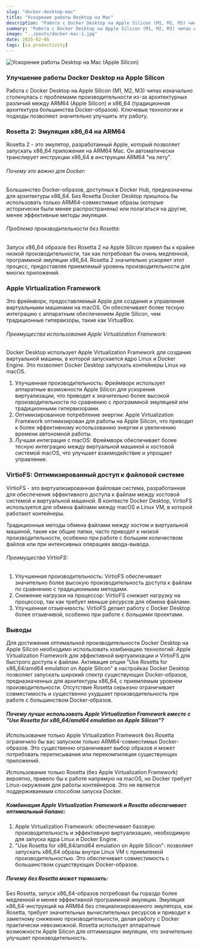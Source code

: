```yaml
---
slug: "docker-desktop-mac"
title: "Ускорение работы Desktop на Mac"
description: "Работа с Docker Desktop на Apple Silicon (M1, M2, M3) чипах изначально столкнулась с проблемами производительности из-за архитектурных различий между ARM64 (Apple Silicon) и x86_64 (традиционная архитектура большинства Docker-образов)."
summary: "Работа с Docker Desktop на Apple Silicon (M1, M2, M3) чипах изначально столкнулась с проблемами производительности из-за архитектурных различий между ARM64 (Apple Silicon) и x86_64 (традиционная архитектура большинства Docker-образов)."
image: "../posts/docker-mac-1.jpg"
date: 2025-02-06
tags: [sa productivity]
---
```


![Ускорение работы Desktop на Mac (Apple Silicon)](../../posts/docker-mac.jpg "Ускорение работы Desktop на Mac (Apple Silicon)")

### Улучшение работы Docker Desktop на Apple Silicon
Работа с Docker Desktop на Apple Silicon (M1, M2, M3) чипах изначально столкнулась с проблемами производительности из-за архитектурных различий между ARM64 (Apple Silicon) и x86_64 (традиционная архитектура большинства Docker-образов). Ключевые технологии и подходы позволяют значительно улучшить эту работу.

### Rosetta 2: Эмуляция x86_64 на ARM64
Rosetta 2 - это эмулятор, разработанный Apple, который позволяет запускать x86_64 приложения на ARM64 Mac. Он автоматически транслирует инструкции x86_64 в инструкции ARM64 "на лету".
###### Почему это важно для Docker: 
Большинство Docker-образов, доступных в Docker Hub, предназначены для архитектуры x86_64. Без Rosetta Docker Desktop пришлось бы использовать только ARM64-совместимые образы (которые исторически были менее распространены) или полагаться на другие, менее эффективные методы эмуляции.
###### Проблема производительности без Rosetta: 
Запуск x86_64 образов без Rosetta 2 на Apple Silicon привел бы к крайне низкой производительности, так как потребовал бы очень медленной, программной эмуляции x86_64. Rosetta 2 значительно ускоряет этот процесс, предоставляя приемлемый уровень производительности для многих приложений.

### Apple Virtualization Framework
Это фреймворк, предоставляемый Apple для создания и управления виртуальными машинами на macOS. Он обеспечивает более тесную интеграцию с аппаратным обеспечением Apple Silicon, чем традиционные гипервизоры, такие как VirtualBox.

###### Преимущества использования Apple Virtualization Framework:
Docker Desktop использует Apple Virtualization Framework для создания виртуальной машины, в которой запускается ядро Linux и Docker Engine. Это позволяет Docker Desktop запускать контейнеры Linux на macOS.

1. Улучшенная производительность: Фреймворк использует аппаратные возможности Apple Silicon для ускорения виртуализации, что приводит к значительно более высокой производительности по сравнению с программной эмуляцией или традиционными гипервизорами.
2. Оптимизированное потребление энергии: Apple Virtualization Framework оптимизирован для работы на Apple Silicon, что приводит к более эффективному использованию энергии и увеличению времени автономной работы.
3. Лучшая интеграция с macOS: Фреймворк обеспечивает более тесную интеграцию между виртуальной машиной и хостовой системой macOS, что улучшает взаимодействие и упрощает управление.

### VirtioFS: Оптимизированный доступ к файловой системе
VirtioFS - это виртуализированная файловая система, разработанная для обеспечения эффективного доступа к файлам между хостовой системой и виртуальной машиной. В контексте Docker Desktop, VirtioFS используется для обмена файлами между macOS и Linux VM, в которой работают контейнеры.

Традиционные методы обмена файлами между хостом и виртуальной машиной, такие как общие папки, часто приводят к низкой производительности, особенно при работе с большим количеством файлов или при интенсивных операциях ввода-вывода.

###### Преимущества VirtioFS:
1. Улучшенная производительность: VirtioFS обеспечивает значительно более высокую производительность доступа к файлам по сравнению с традиционными методами.
2. Снижение нагрузки на процессор: VirtioFS снижает нагрузку на процессор, так как требует меньше ресурсов для обмена файлами.
3. Улучшенная отзывчивость: VirtioFS делает работу с Docker Desktop более отзывчивой, особенно при работе с большими проектами.


### Выводы
Для достижения оптимальной производительности Docker Desktop на Apple Silicon необходимо использовать комбинацию технологий: Apple Virtualization Framework для эффективной виртуализации и VirtioFS для быстрого доступа к файлам. Активация опции "Use Rosetta for x86_64/amd64 emulation on Apple Silicon" в настройках Docker Desktop позволяет запускать широкий спектр существующих Docker-образов, предназначенных для архитектуры x86_64, с приемлемым уровнем производительности. Отсутствие Rosetta серьезно ограничивает совместимость и существенно ухудшает производительность при работе с большинством Docker-образов.

##### Почему лучше использовать Apple Virtualization Framework вместе с "Use Rosetta for x86_64/amd64 emulation on Apple Silicon"?
Использование только Apple Virtualization Framework без Rosetta ограничило бы вас запуском только ARM64-совместимых Docker-образов. Это существенно ограничивает выбор образов и может потребовать переписывания или перекомпиляции существующих приложений.

Использование только Rosetta (без Apple Virtualization Framework) вероятно, привело бы к работе напрямую на macOS, но Docker требует Linux-окружения для работы контейнеров. Это не является поддерживаемым способом запуска Docker.

##### Комбинация Apple Virtualization Framework и Rosetta обеспечивает оптимальный баланс:
1. Apple Virtualization Framework: обеспечивает базовую производительность и эффективную виртуализацию, необходимую для запуска ядра Linux и Docker Engine.
2. "Use Rosetta for x86_64/amd64 emulation on Apple Silicon": позволяет запускать x86_64 образы внутри Linux VM с приемлемой производительностью. Это обеспечивает совместимость с большинством существующих Docker-образов.

##### Почему без Rosetta может тормозить:
Без Rosetta, запуск x86_64-образов потребовал бы гораздо более медленной и менее эффективной программной эмуляции. Эмуляция x86_64-инструкций на ARM64 без специализированного эмулятора, как Rosetta, требует значительных вычислительных ресурсов и приводит к заметному снижению производительности, делая работу с Docker практически невозможной. Rosetta использует аппаратные возможности Apple Silicon для оптимизации эмуляции, что значительно улучшает производительность.
